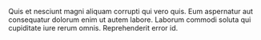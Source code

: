 Quis et nesciunt magni aliquam corrupti qui vero quis. Eum aspernatur aut consequatur dolorum enim ut autem labore. Laborum commodi soluta qui cupiditate iure rerum omnis. Reprehenderit error id.